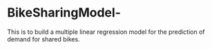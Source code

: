 # BikeSharingModel-
This is to build a multiple linear regression model for the prediction of demand for shared bikes.
